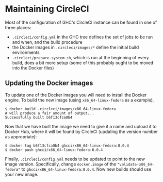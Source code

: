 # Maintaining CircleCI



Most of the configuration of GHC's CircleCI instance can be found in one of three places:


- `.circleci/config.yml` in the GHC tree defines the set of jobs to be run and when, and the build procedure
- the Docker images in `.circleci/images/*` define the initial build environments
- `.circleci/prepare-system.sh`, which is run at the beginning of every build, does a bit more setup (some of this probably ought to be moved into the Docker files)

## Updating the Docker images



To update one of the Docker images you will need to install the Docker engine. To build the new image (using `x86_64-linux-fedora` as a example),


```
$ docker build .circleci/images/x86_64-linux-fedora
# will produce a fair amount of output...
Successfully built b6f13cfca0b4
```


Now that we have built the image we need to give it a name and upload it to Docker Hub, where it will be found by CircleCI (updating the version number as appropriate):


```
$ docker tag b6f13cfca0b4 ghcci/x86_64-linux-fedora:0.0.4
$ docker push ghcci/x86_64-linux-fedora:0.0.4
```


Finally, `.circleci/config.yml` needs to be updated to point to the new image version. Specifically, change `docker.image` of the `"validate-x86_64-fedora"` to `ghcci/x86_64-linux-fedora:0.0.4`. Now new builds should use your new image.


